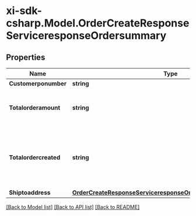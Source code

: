 # xi-sdk-csharp.Model.OrderCreateResponseServiceresponseOrdersummary

## Properties

Name | Type | Description | Notes
------------ | ------------- | ------------- | -------------
**Customerponumber** | **string** |  | [optional] 
**Totalorderamount** | **string** | Total of all the orders including taxes and fees | [optional] 
**Totalordercreated** | **string** | Number of orders created, in some cases we may create more than one order. | [optional] 
**Shiptoaddress** | [**OrderCreateResponseServiceresponseOrdersummaryShiptoaddress**](OrderCreateResponseServiceresponseOrdersummaryShiptoaddress.md) |  | [optional] 

[[Back to Model list]](../README.md#documentation-for-models) [[Back to API list]](../README.md#documentation-for-api-endpoints) [[Back to README]](../README.md)

